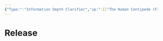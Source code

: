 ```yaml
---
{"Type:":"Information Depth Clarifier","up:":[["The Human Centipede (First Sequence)"]],"down:":null,"Yesterday:":null,"Tomorrow:":null,"alias:":"Human Centipede 1 Release","Next:":null,"Previous:":null,"dg-publish":true,"permalink":"/skull/concentrated-brain/random-facts/people-repellant/human-centipede/first-sequence/release/human-centipede-first-sequence-release/","dgPassFrontmatter":true}
---
```


# Release